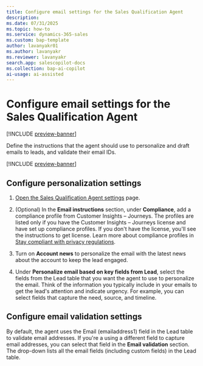 ```yaml
---
title: Configure email settings for the Sales Qualification Agent
description: 
ms.date: 07/31/2025
ms.topic: how-to
ms.service: dynamics-365-sales
ms.custom: bap-template
author: lavanyakr01
ms.author: lavanyakr
ms.reviewer: lavanyakr
search.app: salescopilot-docs
ms.collection: bap-ai-copilot
ai-usage: ai-assisted
---
```


# Configure email settings for the Sales Qualification Agent

[!INCLUDE [preview-banner](~/../shared-content/shared/preview-includes/preview-banner.md)]

Define the instructions that the agent should use to personalize and draft emails to leads, and validate their email IDs.

[!INCLUDE [preview-banner](~/../shared-content/shared/preview-includes/preview-note-d365.md)]

## Configure personalization settings

1. [Open the Sales Qualification Agent settings](open-sales-qualification-agent-settings.md) page.

1. (Optional) In the **Email instructions** section, under **Compliance**, add a compliance profile from Customer Insights – Journeys. The profiles are listed only if you have the Customer Insights – Journeys license and have set up compliance profiles. If you don't have the license, you'll see the instructions to get license. Learn more about compliance profiles in [Stay compliant with privacy regulations](/dynamics365/customer-insights/journeys/real-time-marketing-compliance-settings).

1. Turn on **Account news** to personalize the email with the latest news about the account to keep the lead engaged. 
1. Under **Personalize email based on key fields from Lead**, select the fields from the Lead table that you want the agent to use to personalize the email. Think of the information you typically include in your emails to get the lead's attention and indicate urgency. For example, you can select fields that capture the need, source, and timeline. 

## Configure email validation settings

By default, the agent uses the Email (emailaddress1) field in the Lead table to validate email addresses. If you're a using a different field to capture email addresses, you can select that field in the **Email validation** section. The drop-down lists all the email fields (including custom fields) in the Lead table.